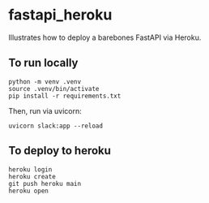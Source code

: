# fastapi_heroku

Illustrates how to deploy a barebones FastAPI via Heroku.

## To run locally

    python -m venv .venv
    source .venv/bin/activate
    pip install -r requirements.txt

Then, run via uvicorn:

    uvicorn slack:app --reload

## To deploy to heroku

    heroku login  
    heroku create
    git push heroku main
    heroku open